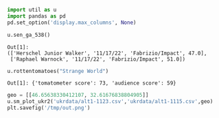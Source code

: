 

```python
import util as u
import pandas as pd
pd.set_option('display.max_columns', None)
```








```python
u.sen_ga_538()
```

```text
Out[1]: 
(['Herschel Junior Walker', '11/17/22', 'Fabrizio/Impact', 47.0],
 ['Raphael Warnock', '11/17/22', 'Fabrizio/Impact', 51.0])
```

```python
u.rottentomatoes("Strange World")
```

```text
Out[1]: {'tomatometer score': 73, 'audience score': 59}
```




```python
geo = [[46.65638330412107, 32.61676838804905]]
u.sm_plot_ukr2('ukrdata/alt1-1123.csv','ukrdata/alt1-1115.csv',geo)
plt.savefig('/tmp/out.png')
```

